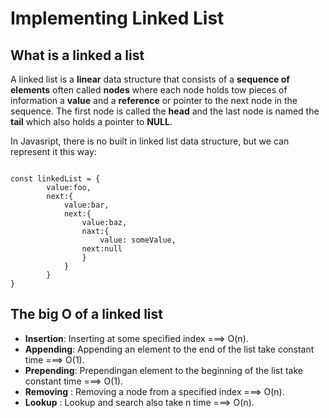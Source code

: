# Implementing Linked List

## What is a linked a list

A linked list is a **linear** data structure that consists of a **sequence of elements** often called **nodes** where each node holds tow pieces of information a **value** and a **reference** or pointer to the next node in the sequence. The first node is called the **head** and the last node is named the **tail** which also holds a pointer to **NULL**.

In Javasript, there is no built in linked list data structure, but we can represent it this way:

```

const linkedList = {
        value:foo,
        next:{
            value:bar,
            next:{
                value:baz,
                naxt:{
                    value: someValue,
                next:null
                }
            }
        }
}

```

## The big O of a linked list

- **Insertion**: Inserting at some specified index ===> O(n).
- **Appending**: Appending an element to the end of the list take constant time ===> O(1).
- **Prepending**: Prependingan element to the beginning of the list take constant time ===> O(1).
- **Removing** : Removing a node from a specified index ===> O(n).
- **Lookup** : Lookup and search also take n time ===> O(n).
